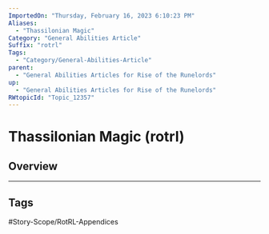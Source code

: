 ```yaml
---
ImportedOn: "Thursday, February 16, 2023 6:10:23 PM"
Aliases:
  - "Thassilonian Magic"
Category: "General Abilities Article"
Suffix: "rotrl"
Tags:
  - "Category/General-Abilities-Article"
parent:
  - "General Abilities Articles for Rise of the Runelords"
up:
  - "General Abilities Articles for Rise of the Runelords"
RWtopicId: "Topic_12357"
---
```

# Thassilonian Magic (rotrl)
## Overview

---
## Tags
#Story-Scope/RotRL-Appendices

